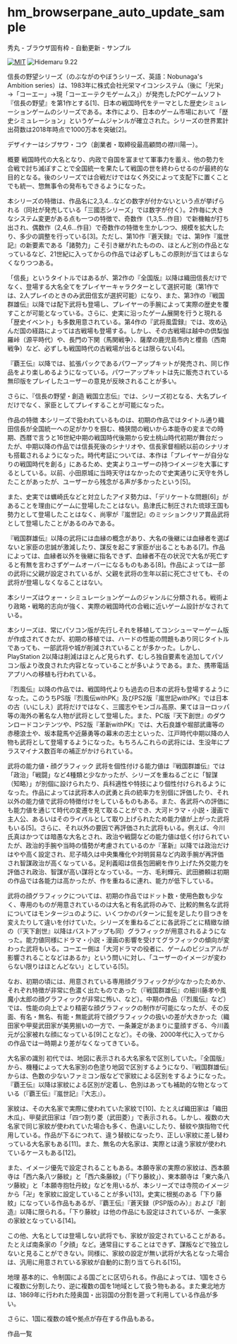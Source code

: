 # hm_browserpane_auto_update_sample
秀丸 - ブラウザ固有枠 - 自動更新 - サンプル

[![MIT](https://img.shields.io/badge/license-MIT-blue.svg?style=flat)](LICENSE)
![Hidemaru 9.22](https://img.shields.io/badge/Hidemaru-v9.22-6479ff.svg)

信長の野望シリーズ（のぶながのやぼうシリーズ、英語：Nobunaga's Ambition series）は、1983年に株式会社光栄マイコンシステム（後に「光栄」→「コーエー」→現「コーエーテクモゲームス」）が発売したPCゲームソフト『信長の野望』を第1作とする[1]、日本の戦国時代をテーマとした歴史シミュレーションゲームのシリーズである。本作により、日本のゲーム市場において「歴史シミュレーション」というゲームジャンルが確立された。シリーズの世界累計出荷数は2018年時点で1000万本を突破[2]。

デザイナーはシブサワ・コウ（創業者・取締役最高顧問の襟川陽一）。

概要
戦国時代の大名となり、内政で自国を富ませて軍事力を蓄え、他の勢力を合戦で討ち滅ぼすことで全国統一を果たして戦国の世を終わらせるのが最終的な目的となる。後のシリーズでは合戦だけではなく外交によって支配下に置くことでも統一、惣無事令の発布もできるようになった。

本シリーズの特徴は、作品名に2,3,4…などの数字が付かないという点が挙げられる（同社が発売している「三國志シリーズ」では数字が付く）。2作毎に大きなシステム変更がある点も一つの特徴で、奇数作（1,3,5…作目）で新機軸が打ち出され、偶数作（2,4,6…作目）で奇数作の特徴を生かしつつ、規模を拡大したり、多少の調整を行っている[3]。ただし、第10作『蒼天録』では、第9作『嵐世記』の新要素である「諸勢力」こそ引き継がれたものの、ほとんど別の作品となっているなど、21世紀に入ってからの作品では必ずしもこの原則が当てはまらなくなりつつある。

「信長」というタイトルではあるが、第2作の『全国版』以降は織田信長だけでなく、登場する大名全てをプレイヤーキャラクターとして選択可能（第1作では、2人プレイのときのみ武田信玄が選択可能）になり、また、第3作の『戦国群雄伝』以降では配下武将も登場し、プレイヤーの手腕によって実際の歴史を覆すことが可能となっている。さらに、史実に沿ったゲーム展開を行うと現れる「歴史イベント」も多数用意されている。第4作の『武将風雲録』では、攻め込んだ国の経路によっては古戦場も登場する。しかし、その古戦場は越中の倶梨伽羅峠（源平時代）や、長門の下関（馬関戦争）、薩摩の鹿児島市内と櫻島（西南戦争）など、必ずしも戦国時代の古戦場が出るとは限らない[4]。

『覇王伝』以降では、拡張パックであるパワーアップキットが発売され、同じ作品をより楽しめるようになっている。パワーアップキットは先に販売されている無印版をプレイしたユーザーの意見が反映されることが多い。

さらに、『信長の野望・創造 戦国立志伝』では、シリーズ初となる、大名プレイだけでなく、家臣としてプレイすることが可能になった。

作品の特徴
本シリーズで扱われているものは、初期の作品ではタイトル通り織田信長が全国統一への足がかりを掴む、桶狭間の戦いから本能寺の変までの時期、西暦で言うと16世紀中期の戦国時代後期から安土桃山時代初期が舞台だったが、中期以降の作品では信長死後のシナリオや、信長家督相続以前のシナリオも搭載されるようになった。時代考証については、本作は「プレイヤーが自分なりの戦国時代を創る」にあるため、史実よりユーザーの持つイメージを大事にするとしている。以前、小田原城に当時天守はなかったので史実通りに天守を外したことがあったが、ユーザーから残念がる声が多かったという[5]。

また、史実では蠣崎氏などと対立したアイヌ勢力は、「デリケートな問題[6]」があることを理由にゲームに登場したことはない。島津氏に制圧された琉球王国も勢力として登場したことはなく、尚寧が『嵐世記』のミッションクリア賞品武将として登場したことがあるのみである。

『戦国群雄伝』以降の武将には血縁の概念があり、大名の後継には血縁者を選ばないと家臣の忠誠が激減したり、謀反を起こす家臣が出ることもある[7]。作品によっては、血縁者以外を後継に指名できず、血縁者不在の状況で大名が死亡すると有無を言わさずゲームオーバーになるものもある[8]。作品によっては一部の武将に父親が設定されているが、父親を武将の生年以前に死亡させても、その武将が登場しなくなることはない。

本シリーズはウォー・シミュレーションゲームのジャンルに分類される。戦術より政略・戦略的志向が強く、実際の戦国時代の合戦に近いゲーム設計がなされている。

本シリーズは、常にパソコン版が先行しそれを移植してコンシューマーゲーム版が作成されてきたが、初期の移植では、ハードの性能の問題もあり同じタイトルであっても、一部武将や城が削減されていることが多かった。しかし、PlayStation 2以降は削減はほとんど見られず、むしろ独自要素を追加してパソコン版より改良された内容となっていることが多いようである。また、携帯電話アプリへの移植も行われている。

『烈風伝』以降の作品では、戦国時代よりも過去の日本の武将も登場するようになった。このうちPS版『烈風伝withPK』及びPS2版『嵐世記withPK』では日本の古（いにしえ）武将だけではなく、三國志やモンゴル高原、果てはヨーロッパ等の海外の著名な人物が武将として登場した。また、PC版『天下創世』のダウンロードコンテンツや、PS2版『革新withPK』では、大石良雄や堀部武庸等の赤穂浪士や、坂本龍馬や近藤勇等の幕末の志士といった、江戸時代中期以降の人物も武将として登場するようになった。もちろんこれらの武将には、生没年にプラスマイナス数百年の補正がかけられている。

武将の能力値・顔グラフィック
武将を個性付ける能力値は『戦国群雄伝』では「政治」「戦闘」など4種類と少なかったが、シリーズを重ねるごとに「智謀（知略）」が別個に設けられたり、兵科適性や特技により個性付けられるようになった。作品によっては武将本人の武勇と兵の統率力を別個に評価したり、それ以外の能力値で武将の特徴付けをしているものもある。また、各武将への評価にも能力値を通じて時代の変遷を見て取ることができ、大河ドラマ・小説・漫画で主人公、あるいはそのライバルとして取り上げられたため能力値が上がった武将もいる[5]。さらに、それ以外の要因で再評価された武将もいる。例えば、今川氏真はかつては暗愚な大名とされ、政治や戦闘などの能力値は低く付けられていたが、政治的手腕や当時の情勢が考慮されているのか『革新』以降では政治だけはやや高く設定され、尼子晴久は中央集権化や対明貿易など内政手腕が再評価され智謀政治が高くなっている。足利義昭は信長包囲網を作り上げた外交能力を評価され政治、智謀が高い謀将となっている。一方、毛利輝元、武田勝頼は初期の作品では各能力は高かったが、作を重ねるに連れ、能力が低下している。

武将の顔グラフィックについては、初期の作品ではドット数・使用色数も少なく、専用のものが用意されているのは大名と有名武将のみで、比較的無名な武将についてはモンタージュのように、いくつかのパターンに髭を足したり目つきを変えたりして違いを付けていた。シリーズを重ねるごとに各武将ごとに精緻な顔の（『天下創世』以降はバストアップも同）グラフィックが用意されるようになった。能力値同様にドラマ・小説・漫画の影響を受けてグラフィックの傾向が変わった武将もいる。コーエー側は「大河ドラマの役者に、ゲームのビジュアルが影響されることなどはあるか」という問いに対し、「ユーザーのイメージが変わらない限りはほとんどない」としている[5]。

なお、初期の頃には、用意されている専用顔グラフィックが少なかったためか、それぞれ特徴が非常に色濃く出たものであった（『戦国群雄伝』の細川藤孝や風魔小太郎の顔グラフィックが非常に怖い、など）。中期の作品（『烈風伝』など）では、性能の向上でより精密な顔グラフィックの制作が可能になったが、その反面、有名・無名、有能・無能武将で顔グラフィックの扱いの差が大きかった（織田家や甲斐武田家が美男揃いの一方で、一条兼定があまりに童顔すぎる、今川義元が公家被れな顔になっている[9]ことなど）。その後、2000年代に入ってからの作品では一時期より差がなくなってきている。

大名家の識別
初代では、地図に表示される大名家名で区別していた。『全国版』から、機種によって大名家別の色塗り地図で区別するようになり、『戦国群雄伝』からは、色数の少ないファミコン版などで家紋による区別をするようになった。『覇王伝』以降は家紋による区別が定着し、色別はあっても補助的な物となっている（『覇王伝』『嵐世記』『大志』）。

家紋は、その大名家で実際に使われていた家紋で[10]、たとえば織田家は「織田木瓜」、甲斐武田家は「四つ割り菱（武田菱）」で表示される。しかし、複数の大名家で同じ家紋が使われていた場合も多く、色違いにしたり、替紋や旗指物で代用している。作品が下るにつれて、違う替紋になったり、正しい家紋に差し替わっている大名家もある[11]。また、無名の大名家は、実際とは違う家紋が使われているケースもある[12]。

また、イメージ優先で設定されることもある。本願寺家の実際の家紋は、西本願寺は「西六条八ツ藤紋」と「西六条藤紋」（「下り藤紋」）、東本願寺は「東六条八ツ藤紋」と「本願寺抱牡丹紋」などを用いるが、本シリーズでは寺院のイメージから「卍」を家紋に設定していることが多い[13]。史実に根拠のある「下り藤紋」になっている作品もあるが、『覇王伝』『蒼天録（PSP版のみ）』および『創造』以降に限られる。「下り藤紋」は他の作品にも設定はされているが、一条家の家紋となっている[14]。

この他、大名としては登場しない武将でも、家紋が設定されていることがある。たとえば南条家の「夕顔」など。通常目にすることはできず、謀叛などで独立しないと見ることができない。同様に、家紋の設定が無い武将が大名となった場合は、汎用に用意されている家紋が自動的に割り当てられる[15]。

地理
基本的に、令制国による国ごとに区切られる。作品によっては、1国をさらに複数に分割したり、逆に複数の国を1地域として扱う物もある。また東北地方は、1869年に行われた陸奥国・出羽国の分割を遡って利用している作品が多い。

さらに、1国に複数の城や拠点が存在する作品もある。

作品一覧